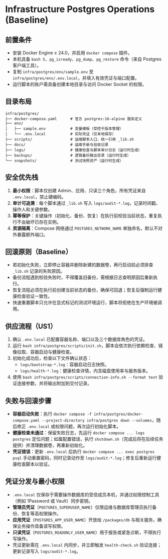 # Infrastructure Postgres Operations (Baseline)

## 前置条件
- 安装 Docker Engine ≥ 24.0，并启用 `docker compose` 插件。
- 本机具备 `bash 5`、`pg_isready`、`pg_dump`、`pg_restore` 命令（来自 Postgres 客户端工具）。
- 复制 `infra/postgres/env/sample.env` 至 `infra/postgres/env/.env.local`，并填入有效凭证与端口配置。
- 运行脚本的账户需具备创建本地目录与访问 Docker Socket 的权限。

## 目录布局
```
infra/postgres/
├── docker-compose.yaml      # 官方 postgres:16-alpine 服务定义
├── env/
│   ├── sample.env           # 变量模板（受控于版本管理）
│   └── .env.local           # 实际凭证（仅本地保存）
├── scripts/                 # 运维脚本入口，统一引用 _lib.sh
├── docs/                    # 运维手册与验收记录
├── logs/                    # 健康检查与脚本审计日志（运行时生成）
├── backups/                 # 逻辑备份输出目录（运行时生成）
└── snapshots/               # 测试快照资产（运行时生成）
```

## 安全优先栈
1. **最小权限**：脚本仅创建 Admin、应用、只读三个角色，所有凭证来自 `.env.local`，禁止硬编码。
2. **审计可追溯**：每个脚本通过 `_lib.sh` 写入 `logs/audit-*.log`，记录时间戳、操作人和关键参数。
3. **幂等保护**：关键操作（初始化、备份、恢复）在执行前校验当前状态，重复执行不会破坏已存在实例。
4. **资源隔离**：Compose 网络通过 `POSTGRES_NETWORK_NAME` 单独命名，默认不对外暴露额外端口。

## 回滚原则（Baseline）
- 若初始化失败，立即停止容器并删除新建的数据卷，再行启动前必须排查 `_lib.sh` 记录的失败原因。
- 备份流程遇到校验失败时，不得覆盖旧备份，需根据日志查明原因后重新执行。
- 恢复流程必须在执行前创建当前状态的备份，确保可回退；恢复后强制运行健康检查验证一致性。
- 快速重置脚本只允许在显式标记的测试环境运行，脚本将拒绝在生产环境被调用。

## 供应流程（US1）
1. 确认 `.env.local` 已配置容器名称、端口以及三个数据库角色的凭证。
2. 运行 `bash infra/postgres/scripts/init.sh`，脚本会依次执行依赖检查、镜像拉取、容器启动与健康检查。
3. 初始化成功后，检查以下文件确认状态：
   - `logs/bootstrap-*.log`：容器启动日志快照。
   - `logs/health-*.log`：健康检查详情，内含磁盘使用率与服务版本。
4. 使用 `bash infra/postgres/scripts/connection-info.sh --format text` 验证连接参数，并将输出附加到交付记录。

## 失败与回滚步骤
- **容器启动失败**：执行 `docker compose -f infra/postgres/docker-compose.yaml --project-directory infra/postgres down --volumes`，随后修正 `.env.local` 或权限问题，再次运行初始化脚本。
- **健康检查未通过**：保留失败日志，先运行 `docker compose ... logs postgres` 定位问题；如属配置错误，执行 `shutdown.sh`（完成后将在后续任务提供）并清理数据卷，再重新初始化。
- **凭证错误**：更新 `.env.local` 后执行 `docker compose ... exec postgres psql` 手动重置密码，同时记录动作至 `logs/audit-*.log`；修复后重新运行健康检查脚本以验证。

## 凭证分发与最小权限
- `.env.local` 仅保存于需要操作数据库的受信成员本机，并通过权限控制工具（例如 1Password 或 Vault）同步密钥。
- **管理员凭证**（`POSTGRES_SUPERUSER_NAME`）仅限运维与数据库管理员执行备份、恢复等高权限操作。
- **应用凭证**（`POSTGRES_APP_USER_NAME`）开放给 `/packages/db` 与相关服务，确保业务操作具备读写权限。
- **只读凭证**（`POSTGRES_READONLY_USER_NAME`）用于报告或紧急诊断，不得执行写操作。
- 凭证更新需在 `.env.local` 内同步，并立即触发 `health-check.sh` 验证连接；更新记录写入 `logs/audit-*.log`。
